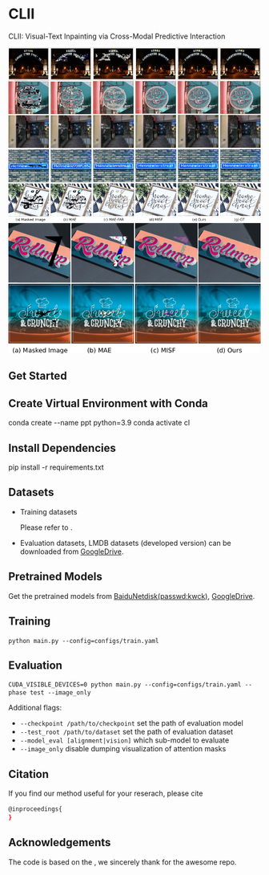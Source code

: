 # CLII
CLII: Visual-Text Inpainting via Cross-Modal Predictive Interaction

![qua1](./figures/qua1.png)
![qua2](./figures/qua2.png)

## Get Started

## Create Virtual Environment with Conda
conda create --name ppt python=3.9
conda activate cl

## Install Dependencies
pip install -r requirements.txt


## Datasets

- Training datasets

    Please refer to .
        

- Evaluation datasets, LMDB datasets (developed version) can be downloaded from [GoogleDrive](https://drive.google.com/file/d/1dTI0ipu14Q1uuK4s4z32DqbqF3dJPdkk/view?usp=sharing).



## Pretrained Models

Get the pretrained models from [BaiduNetdisk(passwd:kwck)](https://pan.baidu.com/s/1b3vyvPwvh_75FkPlp87czQ), [GoogleDrive](https://drive.google.com/file/d/1mYM_26qHUom_5NU7iutHneB_KHlLjL5y/view?usp=sharing). 


## Training

```
python main.py --config=configs/train.yaml
```


## Evaluation

```
CUDA_VISIBLE_DEVICES=0 python main.py --config=configs/train.yaml --phase test --image_only
```
Additional flags:
- `--checkpoint /path/to/checkpoint` set the path of evaluation model 
- `--test_root /path/to/dataset` set the path of evaluation dataset
- `--model_eval [alignment|vision]` which sub-model to evaluate
- `--image_only` disable dumping visualization of attention masks




## Citation
If you find our method useful for your reserach, please cite
```bash 
@inproceedings{
}
 ```


## Acknowledgements

The code is based on the , we sincerely thank   for the awesome repo.
